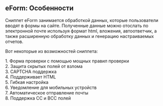 
<meta http-equiv="Content-Type" content="text/html; charset=utf-8">
<h2>eForm: Особенности</h2>

<p>Сниппет eForm занимается обработкой данных, которые пользователи вводят в формы на сайте. Полученные данные можно отослать по электронной почте используя формат html, вложения, автоответчик, а также расширенную обработку данных и генерацию настраиваемых отчетов.</p>
<p>Вот некоторые из возможностей сниппета:</p>
<p>1. Форма проверки с помощью мощных правил проверки<br> 2. Защита скрытых полей от взлома<br> 3. CAPTCHA поддержка<br> 4. Поддерживает HTML<br> 5. Гибкая настройка <br> 6. Уведомление для мобильных устройств<br> 7. Автоматическое отправление почты<br> 8. Поддержка CC и BCC полей</p>